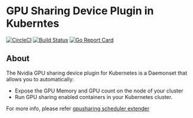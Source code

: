 # GPU Sharing Device Plugin in Kuberntes 

[![CircleCI](https://circleci.com/gh/artemZholus/gpushare-device-plugin.svg?style=svg)](https://circleci.com/gh/artemZholus/gpushare-device-plugin)
[![Build Status](https://travis-ci.org/artemZholus/gpushare-device-plugin.svg?branch=master)](https://travis-ci.org/artemZholus/gpushare-device-plugin) 
[![Go Report Card](https://goreportcard.com/badge/github.com/artemZholus/gpushare-device-plugin)](https://goreportcard.com/report/github.com/artemZholus/gpushare-device-plugin)


## About

The Nvidia GPU sharing device plugin for Kubernetes is a Daemonset that allows you to automatically:
- Expose the GPU Memory and GPU count on the node of your cluster
- Run GPU sharing enabled containers in your Kubernetes cluster.

For more info, please refer [gpusharing scheduler extender](https://github.com/artemZholus/gpushare-scheduler-extender)


